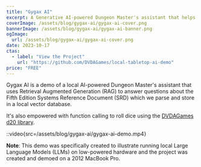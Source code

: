 ```yaml
---
title: "Gygax AI"
excerpt: A Generative AI-powered Dungeon Master's assistant that helps DMs roll dice, look up rules, and quickly generate random NPCs and descriptions.
coverImage: /assets/blog/gygax-ai/gygax-ai-cover.png
bannerImage: /assets/blog/gygax-ai/gygax-ai-banner.png
ogImage:
  url: /assets/blog/gygax-ai/gygax-ai-cover.png
date: 2023-10-17
ctas:
  - label: "View the Project"
    url: "https://github.com/DVDAGames/local-tabletop-ai-demo"
price: "FREE"
---
```


Gygax AI is a demo of a local AI-powered Dungeon Master's assistant that uses Retrieval Augmented Generation (RAG) to answer questions about the Fifth Edition Systems Reference Document (SRD) which we parse and store in a local vector database.

It's also empowered with function calling to roll dice using the [DVDAGames d20 library](https://github.com/DVDAGames/js-die-roller).

::video{src=/assets/blog/gygax-ai/gygax-ai-demo.mp4}

**Note**: This demo was specifically created to illustrate running local Large Language Models (LLMs) on low-powered hardware and the project was created and demoed on a 2012 MacBook Pro.
